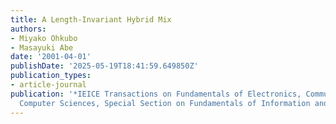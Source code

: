 ```yaml
---
title: A Length-Invariant Hybrid Mix
authors:
- Miyako Ohkubo
- Masayuki Abe
date: '2001-04-01'
publishDate: '2025-05-19T18:41:59.649850Z'
publication_types:
- article-journal
publication: '*IEICE Transactions on Fundamentals of Electronics, Communications and
  Computer Sciences, Special Section on Fundamentals of Information and Communications*'
---
```

